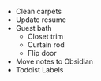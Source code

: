 - Clean carpets
- Update resume
- Guest bath
	- Closet trim 
	- Curtain rod 
	- Flip door 
- Move notes to Obsidian
- Todoist Labels